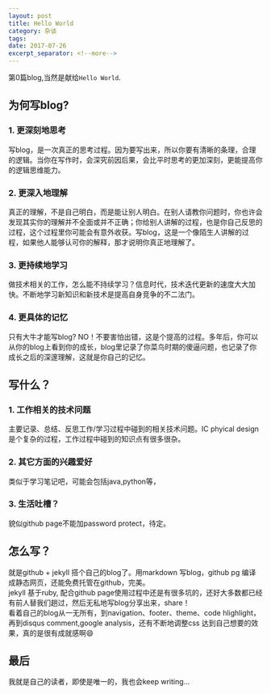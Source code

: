 ```yaml
---
layout: post
title: Hello World
category: 杂谈
tags: 
date: 2017-07-26
excerpt_separator: <!--more-->
---
```

第0篇blog,当然是献给`Hello World`.
<!--more-->
## 为何写blog?
### 1. 更深刻地思考
写blog，是一次真正的思考过程。因为要写出来，所以你要有清晰的条理，合理的逻辑。当你在写作时，会深究前因后果，会比平时思考的更加深刻，更能提高你的逻辑思维能力。
### 2. 更深入地理解
真正的理解，不是自己明白，而是能让别人明白。在别人请教你问题时，你也许会发现其实你的理解并不全面或并不正确；你给别人讲解的过程，也是你自己反思的过程，这个过程里你可能会有意外收获。写blog，这是一个像陌生人讲解的过程，如果他人能够认可你的解释，那才说明你真正地理解了。
### 3. 更持续地学习
做技术相关的工作，怎么能不持续学习？信息时代，技术迭代更新的速度大大加快。不断地学习新知识和新技术是提高自身竞争的不二法门。
### 4. 更具体的记忆
只有大牛才能写blog? NO！不要害怕出错，这是个提高的过程。多年后，你可以从你的blog上看到你的成长，blog里记录了你菜鸟时期的傻逼问题，也记录了你成长之后的深邃理解，这就是你自己的记忆。

## 写什么？
### 1. 工作相关的技术问题
主要记录、总结、反思工作/学习过程中碰到的相关技术问题。IC phyical design 是个复杂的过程，工作过程中碰到的知识点有很多很杂。
### 2. 其它方面的兴趣爱好
类似于学习笔记吧，可能会包括java,python等，
### 3. 生活吐槽？
貌似github page不能加password protect，待定。

## 怎么写？
就是github + jekyll 搭个自己的blog了。用markdown 写blog，github pg 编译成静态网页，还能免费托管在github，完美。  
jekyll 基于ruby, 配合github page使用过程中还是有很多坑的，还好大多数都已经有前人替我们趟过，然后无私地写blog分享出来，share！  
看着自己的blog从一无所有，到navigation、footer、theme、code hlighlight，再到disqus comment,google analysis，还有不断地调整css 达到自己想要的效果，真的是很有成就感啊:smile:

## 最后
我就是自己的读者，即使是唯一的，我也会keep writing...  


